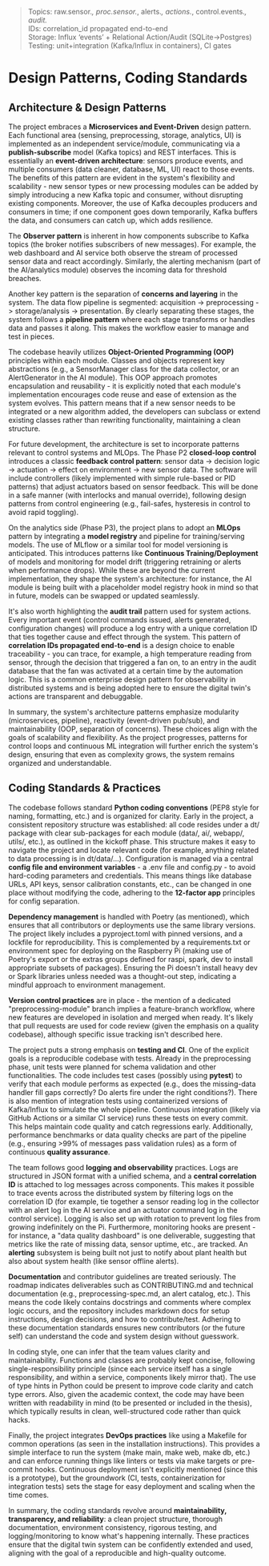 > Topics: raw.sensor.*, proc.sensor.*, alerts.*, actions.*, control.events.*, audit.*  
> IDs: correlation_id propagated end-to-end  
> Storage: Influx ‘events’ + Relational Action/Audit (SQLite→Postgres)  
> Testing: unit+integration (Kafka/Influx in containers), CI gates

# Design Patterns, Coding Standards

## Architecture & Design Patterns

The project embraces a **Microservices and Event-Driven** design pattern. Each functional area (sensing, preprocessing, storage, analytics, UI) is implemented as an independent service/module, communicating via a **publish-subscribe** model (Kafka topics) and REST interfaces. This is essentially an **event-driven architecture**: sensors produce events, and multiple consumers (data cleaner, database, ML, UI) react to those events. The benefits of this pattern are evident in the system's flexibility and scalability - new sensor types or new processing modules can be added by simply introducing a new Kafka topic and consumer, without disrupting existing components. Moreover, the use of Kafka decouples producers and consumers in time; if one component goes down temporarily, Kafka buffers the data, and consumers can catch up, which adds resilience.

The **Observer pattern** is inherent in how components subscribe to Kafka topics (the broker notifies subscribers of new messages). For example, the web dashboard and AI service both observe the stream of processed sensor data and react accordingly. Similarly, the alerting mechanism (part of the AI/analytics module) observes the incoming data for threshold breaches.

Another key pattern is the separation of **concerns and layering** in the system. The data flow pipeline is segmented: acquisition -> preprocessing -> storage/analysis -> presentation. By clearly separating these stages, the system follows a **pipeline pattern** where each stage transforms or handles data and passes it along. This makes the workflow easier to manage and test in pieces.

The codebase heavily utilizes **Object-Oriented Programming (OOP)** principles within each module. Classes and objects represent key abstractions (e.g., a SensorManager class for the data collector, or an AlertGenerator in the AI module). This OOP approach promotes encapsulation and reusability - it is explicitly noted that each module's implementation encourages code reuse and ease of extension as the system evolves. This pattern means that if a new sensor needs to be integrated or a new algorithm added, the developers can subclass or extend existing classes rather than rewriting functionality, maintaining a clean structure.

For future development, the architecture is set to incorporate patterns relevant to control systems and MLOps. The Phase P2 **closed-loop control** introduces a classic **feedback control pattern**: sensor data -> decision logic -> actuation -> effect on environment -> new sensor data. The software will include controllers (likely implemented with simple rule-based or PID patterns) that adjust actuators based on sensor feedback. This will be done in a safe manner (with interlocks and manual override), following design patterns from control engineering (e.g., fail-safes, hysteresis in control to avoid rapid toggling).

On the analytics side (Phase P3), the project plans to adopt an **MLOps** pattern by integrating a **model registry** and pipeline for training/serving models. The use of MLflow or a similar tool for model versioning is anticipated. This introduces patterns like **Continuous Training/Deployment** of models and monitoring for model drift (triggering retraining or alerts when performance drops). While these are beyond the current implementation, they shape the system's architecture: for instance, the AI module is being built with a placeholder model registry hook in mind so that in future, models can be swapped or updated seamlessly.

It's also worth highlighting the **audit trail** pattern used for system actions. Every important event (control commands issued, alerts generated, configuration changes) will produce a log entry with a unique correlation ID that ties together cause and effect through the system. This pattern of **correlation IDs propagated end-to-end** is a design choice to enable traceability - you can trace, for example, a high temperature reading from sensor, through the decision that triggered a fan on, to an entry in the audit database that the fan was activated at a certain time by the automation logic. This is a common enterprise design pattern for observability in distributed systems and is being adopted here to ensure the digital twin's actions are transparent and debuggable.

In summary, the system's architecture patterns emphasize modularity (microservices, pipeline), reactivity (event-driven pub/sub), and maintainability (OOP, separation of concerns). These choices align with the goals of scalability and flexibility. As the project progresses, patterns for control loops and continuous ML integration will further enrich the system's design, ensuring that even as complexity grows, the system remains organized and understandable.

## Coding Standards & Practices

The codebase follows standard **Python coding conventions** (PEP8 style for naming, formatting, etc.) and is organized for clarity. Early in the project, a consistent repository structure was established: all code resides under a dt/ package with clear sub-packages for each module (data/, ai/, webapp/, utils/, etc.), as outlined in the kickoff phase. This structure makes it easy to navigate the project and locate relevant code (for example, anything related to data processing is in dt/data/...). Configuration is managed via a central **config file and environment variables** - a .env file and config.py - to avoid hard-coding parameters and credentials. This means things like database URLs, API keys, sensor calibration constants, etc., can be changed in one place without modifying the code, adhering to the **12-factor app** principles for config separation.

**Dependency management** is handled with Poetry (as mentioned), which ensures that all contributors or deployments use the same library versions. The project likely includes a pyproject.toml with pinned versions, and a lockfile for reproducibility. This is complemented by a requirements.txt or environment spec for deploying on the Raspberry Pi (making use of Poetry's export or the extras groups defined for raspi, spark, dev to install appropriate subsets of packages). Ensuring the Pi doesn't install heavy dev or Spark libraries unless needed was a thought-out step, indicating a mindful approach to environment management.

**Version control practices** are in place - the mention of a dedicated "preprocessing-module" branch implies a feature-branch workflow, where new features are developed in isolation and merged when ready. It's likely that pull requests are used for code review (given the emphasis on a quality codebase), although specific issue tracking isn't described here.

The project puts a strong emphasis on **testing and CI**. One of the explicit goals is a reproducible codebase with tests. Already in the preprocessing phase, unit tests were planned for schema validation and other functionalities. The code includes test cases (possibly using **pytest**) to verify that each module performs as expected (e.g., does the missing-data handler fill gaps correctly? Do alerts fire under the right conditions?). There is also mention of integration tests using containerized versions of Kafka/Influx to simulate the whole pipeline. Continuous integration (likely via GitHub Actions or a similar CI service) runs these tests on every commit. This helps maintain code quality and catch regressions early. Additionally, performance benchmarks or data quality checks are part of the pipeline (e.g., ensuring >99% of messages pass validation rules) as a form of continuous **quality assurance**.

The team follows good **logging and observability** practices. Logs are structured in JSON format with a unified schema, and a **central correlation ID** is attached to log messages across components. This makes it possible to trace events across the distributed system by filtering logs on the correlation ID (for example, tie together a sensor reading log in the collector with an alert log in the AI service and an actuator command log in the control service). Logging is also set up with rotation to prevent log files from growing indefinitely on the Pi. Furthermore, monitoring hooks are present - for instance, a "data quality dashboard" is one deliverable, suggesting that metrics like the rate of missing data, sensor uptime, etc., are tracked. An **alerting** subsystem is being built not just to notify about plant health but also about system health (like sensor offline alerts).

**Documentation** and contributor guidelines are treated seriously. The roadmap indicates deliverables such as CONTRIBUTING.md and technical documentation (e.g., preprocessing-spec.md, an alert catalog, etc.). This means the code likely contains docstrings and comments where complex logic occurs, and the repository includes markdown docs for setup instructions, design decisions, and how to contribute/test. Adhering to these documentation standards ensures new contributors (or the future self) can understand the code and system design without guesswork.

In coding style, one can infer that the team values clarity and maintainability. Functions and classes are probably kept concise, following single-responsibility principle (since each service itself has a single responsibility, and within a service, components likely mirror that). The use of type hints in Python could be present to improve code clarity and catch type errors. Also, given the academic context, the code may have been written with readability in mind (to be presented or included in the thesis), which typically results in clean, well-structured code rather than quick hacks.

Finally, the project integrates **DevOps practices** like using a Makefile for common operations (as seen in the installation instructions). This provides a simple interface to run the system (make main, make web, make db, etc.) and can enforce running things like linters or tests via make targets or pre-commit hooks. Continuous deployment isn't explicitly mentioned (since this is a prototype), but the groundwork (CI, tests, containerization for integration tests) sets the stage for easy deployment and scaling when the time comes.

In summary, the coding standards revolve around **maintainability, transparency, and reliability**: a clean project structure, thorough documentation, environment consistency, rigorous testing, and logging/monitoring to know what's happening internally. These practices ensure that the digital twin system can be confidently extended and used, aligning with the goal of a reproducible and high-quality outcome.
